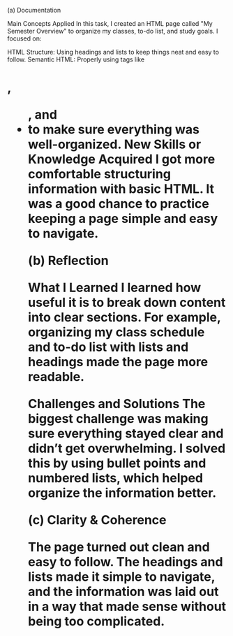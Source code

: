 (a) Documentation

Main Concepts Applied
In this task, I created an HTML page called "My Semester Overview" to organize my classes, to-do list, and study goals. I focused on:

HTML Structure: Using headings and lists to keep things neat and easy to follow.
Semantic HTML: Properly using tags like <h1>, <ul>, and <li> to make sure everything was well-organized.
New Skills or Knowledge Acquired
I got more comfortable structuring information with basic HTML. It was a good chance to practice keeping a page simple and easy to navigate.

(b) Reflection

What I Learned
I learned how useful it is to break down content into clear sections. For example, organizing my class schedule and to-do list with lists and headings made the page more readable.

Challenges and Solutions
The biggest challenge was making sure everything stayed clear and didn’t get overwhelming. I solved this by using bullet points and numbered lists, which helped organize the information better.

(c) Clarity & Coherence

The page turned out clean and easy to follow. The headings and lists made it simple to navigate, and the information was laid out in a way that made sense without being too complicated.
